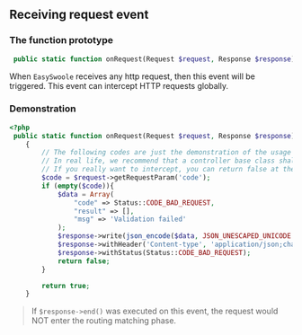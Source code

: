 ## Receiving request event

### The function prototype
```php
 public static function onRequest(Request $request, Response $response): bool
```

When `EasySwoole` receives any http request, then this event will be triggered. This event can intercept HTTP requests globally.


### Demonstration
```php
<?php
 public static function onRequest(Request $request, Response $response): bool
    {
        // The following codes are just the demonstration of the usage of this event.
        // In real life, we recommend that a controller base class shall be added to intercept the request.
        // If you really want to intercept, you can return false at the end.
        $code = $request->getRequestParam('code');
        if (empty($code)){
            $data = Array(
                "code" => Status::CODE_BAD_REQUEST,
                "result" => [],
                "msg" => 'Validation failed'
            );
            $response->write(json_encode($data, JSON_UNESCAPED_UNICODE | JSON_UNESCAPED_SLASHES));
            $response->withHeader('Content-type', 'application/json;charset=utf-8');
            $response->withStatus(Status::CODE_BAD_REQUEST);
            return false;
        }

        return true;
    }
```

> If `$response->end()` was executed on this event, the request would NOT enter the routing matching phase.